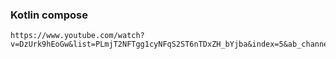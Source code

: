 ### Kotlin compose

    https://www.youtube.com/watch?v=DzUrk9hEoGw&list=PLmjT2NFTgg1cyNFqS2ST6nTDxZH_bYjba&index=5&ab_channel=NecoRu